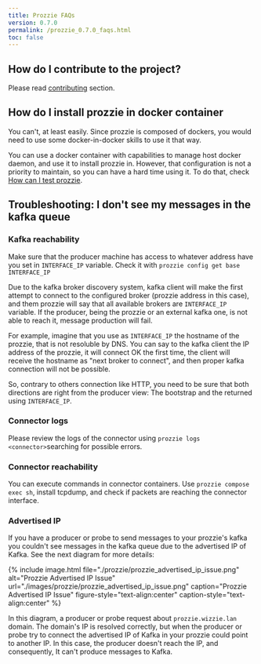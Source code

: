 ```yaml
---
title: Prozzie FAQs
version: 0.7.0
permalink: /prozzie_0.7.0_faqs.html
toc: false
---
```


## How do I contribute to the project?

Please read [contributing](/prozzie_{{page.version}}_contributing.html) section.

## How do I install prozzie in docker container

You can't, at least easily. Since prozzie is composed of dockers, you would
need to use some docker-in-docker skills to use it that way.

You can use a docker container with capabilities to manage host docker daemon,
and use it to install prozzie in. However, that configuration is not a
priority to maintain, so you can have a hard time using it. To do that, check
[How can I test prozzie](/prozzie_{{page.version}}_contributing.html#how-can-i-test-prozzie-dirt-and-quickly).

## Troubleshooting: I don't see my messages in the kafka queue

### Kafka reachability

Make sure that the producer machine has access to whatever address have you set
in `INTERFACE_IP` variable. Check it with
`prozzie config get base INTERFACE_IP`

Due to the kafka broker discovery system, kafka client will make the first
attempt to connect to the configured broker (prozzie address in this case),
and them prozzie will say that all available brokers are `INTERFACE_IP`
variable. If the producer, being the prozzie or an external kafka one, is not
able to reach it, message production will fail.

For example, imagine that you use as `INTERFACE_IP` the hostname of the
prozzie, that is not resoluble by DNS. You can say to the kafka client the IP
address of the prozzie, it will connect OK the first time, the client will
receive the hostname as "next broker to connect", and then proper kafka
connection will not be possible.

So, contrary to others connection like HTTP, you need to be sure that both
directions are right from the producer view: The bootstrap and the returned
using `INTERFACE_IP`.

### Connector logs

Please review the logs of the connector using `prozzie logs <connector>`searching for possible errors.

### Connector reachability

You can execute commands in connector containers. Use
`prozzie compose exec sh`, install tcpdump, and check if packets are reaching
the connector interface.

### Advertised IP

If you have a producer or probe to send messages to your prozzie's kafka you couldn't see messages in the kafka queue due to the advertised IP of Kafka. See the next diagram for more details:

{% include image.html file="./prozzie/prozzie_advertised_ip_issue.png" alt="Prozzie Advertised IP Issue" url="./images/prozzie/prozzie_advertised_ip_issue.png" caption="Prozzie Advertised IP Issue" figure-style="text-align:center" caption-style="text-align:center" %}

In this diagram, a producer or probe request about `prozzie.wizzie.lan` domain. The domain's IP is resolved correctly, but when the producer or probe try to connect the advertised IP of Kafka in your prozzie could point to another IP. In this case, the producer doesn't reach the IP, and consequently, It can't produce messages to Kafka.